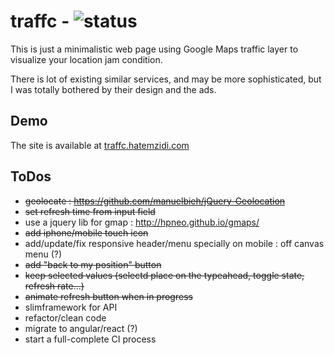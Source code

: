 # traffc - ![status](https://img.shields.io/codeship/e90f5b40-c196-0132-3cad-3eb2295b72b3/master.svg)

This is just a minimalistic web page using Google Maps traffic layer to visualize your location jam condition.

There is lot of existing similar services, and may be more sophisticated, but I was totally bothered by their design and the ads.


## Demo
The site is available at [traffc.hatemzidi.com](http://traffc.hatemzidi.com/)

## ToDos
- ~~geolocate : https://github.com/manuelbieh/jQuery-Geolocation~~
- ~~set refresh time from input field~~
- use a jquery lib for gmap : http://hpneo.github.io/gmaps/
- ~~add iphone/mobile touch icon~~
- add/update/fix responsive header/menu specially on mobile : off canvas menu (?)
- ~~add "back to my position" button~~
- ~~keep selected values (selectd place on the typeahead, toggle state, refresh rate...)~~
- ~~animate refresh button when in progress~~
- slimframework for API
- refactor/clean code
- migrate to angular/react (?)
- start a full-complete CI process
